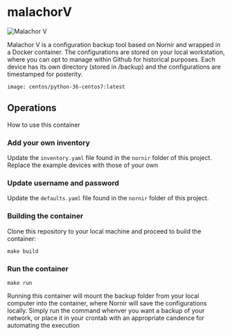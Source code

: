 # malachorV

![Malachor V](https://raw.githubusercontent.com/packetferret/malachorV/master/images/malachorV.jpg "Malachor V")

Malachor V is a configuration backup tool based on Nornir and wrapped in a Docker container. The configurations are stored on your local workstation, where you can opt to manage within Github for historical purposes. Each device has its own directory (stored in /backup) and the configurations are timestamped for posterity. 

`image: centos/python-36-centos7:latest`

## Operations

How to use this container

### Add your own inventory

Update the `inventory.yaml` file found in the `nornir` folder of this project. Replace the example devices with those of your own

### Update username and password

Update the `defaults.yaml` file found in the `nornir` folder of this project.

### Building the container

Clone this repository to your local machine and proceed to build the container:

`make build`

### Run the container

`make run`

Running this container will mount the backup folder from your local computer into the container, where Nornir will save the configurations locally. Simply run the command whenver you want a backup of your network, or place it in your crontab with an appropriate candence for automating the execution
